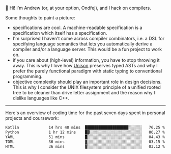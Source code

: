 :wave: Hi! I'm Andrew (or, at your option, Ondřej), and I hack on compilers. 

Some thoughts to paint a picture:
- specifications are cool. A machine-readable specification is a specification which itself has a specification.
- I'm surprised I haven't come across compiler combinators, i.e. a DSL for specifying language semantics that lets you automatically derive a compiler and/or a language server. This would be a fun project to work on.
- if you care about (high-level) information, you have to stop throwing it away. This is why I love how [Unison](https://github.com/unisonweb/unison) preserves typed ASTs and why I prefer the purely functional paradigm with static typing to conventional programming.
- objective complexity should play an important role in design decisions. This is why I consider the UNIX filesystem principle of a unified rooted tree to be cleaner than drive letter assignment and the reason why I dislike languages like C++.

---

Here's an overview of coding time for the past seven days spent in personal projects and coursework:
<!--START_SECTION:waka-->

```txt
Kotlin             14 hrs 40 mins  ███████████████████░░░░░░   76.25 %
Python             1 hr 12 mins    █▓░░░░░░░░░░░░░░░░░░░░░░░   06.27 %
YAML               51 mins         █░░░░░░░░░░░░░░░░░░░░░░░░   04.43 %
TOML               36 mins         ▓░░░░░░░░░░░░░░░░░░░░░░░░   03.15 %
HTML               36 mins         ▓░░░░░░░░░░░░░░░░░░░░░░░░   03.12 %
```

<!--END_SECTION:waka-->

<!--
**viluon/viluon** is a ✨ _special_ ✨ repository because its `README.md` (this file) appears on your GitHub profile.

Here are some ideas to get you started:

- 🔭 I’m currently working on ...
- 🌱 I’m currently learning ...
- 👯 I’m looking to collaborate on ...
- 🤔 I’m looking for help with ...
- 💬 Ask me about ...
- 📫 How to reach me: ...
- 😄 Pronouns: ...
- ⚡ Fun fact: ...
-->
